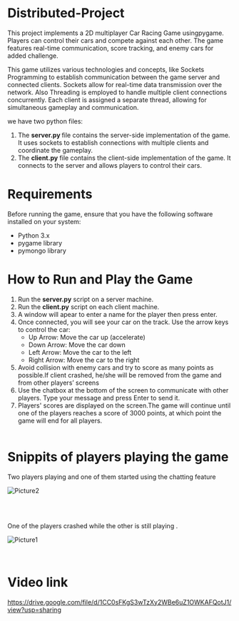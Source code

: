 # Distributed-Project
This project implements a 2D multiplayer Car Racing Game usingpygame. Players can control their cars and compete against each other. The game features real-time communication, score tracking, and enemy cars for added challenge.

This game utilizes various technologies and concepts, like Sockets Programming to establish communication between the game server and connected clients. Sockets allow for real-time data transmission over the network. Also Threading is employed to handle multiple client connections concurrently. Each client is assigned a separate thread, allowing for simultaneous gameplay and communication.</br>


we have two python files:

<ol>
  <li> The <b> server.py </b> file contains the server-side implementation of the game. It uses sockets to establish connections with multiple clients and coordinate the gameplay.</li> 
<li>The <b>client.py</b> file contains the client-side implementation of the game. It connects to the server and allows players to control their cars.</li>
  </ol>

# Requirements
Before running the game, ensure that you have the following software installed on your system:
<ul>
  <li>Python 3.x</li>
  <li>pygame library</li>
  <li>pymongo library</li>
 </ul> 

# How to Run and Play the Game
<ol>
  <li>Run the <b>server.py</b> script on a server machine.</li>
  <li>Run the <b>client.py</b> script on each client machine.</li>
  <li> A window will apear to enter a name for the player then press enter.</li>
  <li> Once connected, you will see your car on the track. Use the arrow keys to control the car:
   <ul>
     <li>Up Arrow: Move the car up (accelerate) </li>
     <li>Down Arrow: Move the car down</li>
     <li> Left Arrow: Move the car to the left</li>
     <li>Right Arrow: Move the car to the right</li>
    </ul></li>
  <li>Avoid collision with enemy cars and try to score as many points as possible.If client crashed, he/she will be removed from the game and from other players’ screens</li>
  <li> Use the chatbox at the bottom of the screen to communicate with other players. Type your message and press Enter to send it.</li>

  <li>Players' scores are displayed on the screen.The game will continue until one of the players reaches a score of 3000 points, at which point the game will end for all players. </li>
  </br>
  </ol>
  
 # Snippits of players playing the game
 
 <p> Two players playing and one of them started using the chatting feature</p>

![Picture2](https://github.com/hamzaayman216/Distributed-Project/assets/90004229/03be8970-7314-45e6-8f3b-4bfbb9774ffe)


</br>
</br>
<p> One of the players crashed while the other is still playing .</p>

![Picture1](https://github.com/hamzaayman216/Distributed-Project/assets/90004229/117f06d2-c8c0-4848-9551-ca54a72c58b8)

 </br>

# Video link
https://drive.google.com/file/d/1CC0sFKgS3wTzXy2WBe6uZ1OWKAFQotJ1/view?usp=sharing
